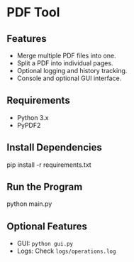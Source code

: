 # PDF Tool

## Features
- Merge multiple PDF files into one.
- Split a PDF into individual pages.
- Optional logging and history tracking.
- Console and optional GUI interface.

## Requirements
- Python 3.x
- PyPDF2

## Install Dependencies

pip install -r requirements.txt


## Run the Program
python main.py


## Optional Features
- GUI: `python gui.py`
- Logs: Check `logs/operations.log`
